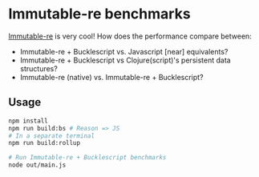 # Immutable-re benchmarks
[Immutable-re](https://github.com/facebookincubator/immutable-re) is very cool! How does the performance compare between:
* Immutable-re + Bucklescript vs. Javascript [near] equivalents?
* Immutable-re + Bucklescript vs Clojure(script)'s persistent data structures?
* Immutable-re (native) vs. Immutable-re + Bucklescript?

## Usage
```sh
npm install
npm run build:bs # Reason => JS
# In a separate terminal
npm run build:rollup

# Run Immutable-re + Bucklescript benchmarks
node out/main.js
```
